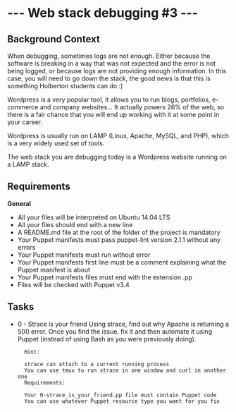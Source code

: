 # --- Web stack debugging #3 ---

**Background Context**
-------------
When debugging, sometimes logs are not enough. Either because the software is breaking in a way that was not expected and the error is not being logged, or because logs are not providing enough information. In this case, you will need to go down the stack, the good news is that this is something Holberton students can do :)

Wordpress is a very popular tool, it allows you to run blogs, portfolios, e-commerce and company websites… It actually powers 26% of the web, so there is a fair chance that you will end up working with it at some point in your career.

Wordpress is usually run on LAMP (Linux, Apache, MySQL, and PHP), which is a very widely used set of tools.

The web stack you are debugging today is a Wordpress website running on a LAMP stack.

**Requirements**
-------------
**General**
- All your files will be interpreted on Ubuntu 14.04 LTS
- All your files should end with a new line
- A README.md file at the root of the folder of the project is mandatory
- Your Puppet manifests must pass puppet-lint version 2.1.1 without any errors
- Your Puppet manifests must run without error
- Your Puppet manifests first line must be a comment explaining what the Puppet manifest is about
- Your Puppet manifests files must end with the extension .pp
- Files will be checked with Puppet v3.4

**Tasks**
-------------
- 0 - Strace is your friend
    Using strace, find out why Apache is returning a 500 error. Once you find the issue, fix it and then automate it using Puppet (instead of using Bash as you were previously doing).

        Hint:

        strace can attach to a current running process
        You can use tmux to run strace in one window and curl in another one
        Requirements:

        Your 0-strace_is_your_friend.pp file must contain Puppet code
        You can use whatever Puppet resource type you want for you fix
